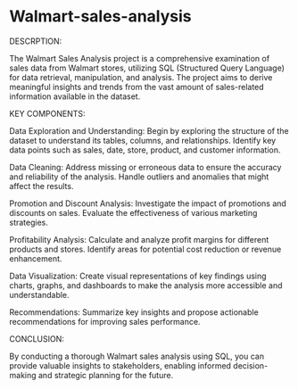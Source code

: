 # Walmart-sales-analysis
DESCRPTION:

The Walmart Sales Analysis project is a comprehensive examination of sales data from Walmart stores, utilizing SQL (Structured Query Language) for data retrieval, manipulation, and analysis. The project aims to derive meaningful insights and trends from the vast amount of sales-related information available in the dataset.


KEY COMPONENTS:

Data Exploration and Understanding:
Begin by exploring the structure of the dataset to understand its tables, columns, and relationships.
Identify key data points such as sales, date, store, product, and customer information.

Data Cleaning:
Address missing or erroneous data to ensure the accuracy and reliability of the analysis.
Handle outliers and anomalies that might affect the results.

Promotion and Discount Analysis:
Investigate the impact of promotions and discounts on sales.
Evaluate the effectiveness of various marketing strategies.

Profitability Analysis:
Calculate and analyze profit margins for different products and stores.
Identify areas for potential cost reduction or revenue enhancement.

Data Visualization:
Create visual representations of key findings using charts, graphs, and dashboards to make the analysis more accessible and understandable.

Recommendations:
Summarize key insights and propose actionable recommendations for improving sales performance.

CONCLUSION:

By conducting a thorough Walmart sales analysis using SQL, you can provide valuable insights to stakeholders, enabling informed decision-making and strategic planning for the future.
